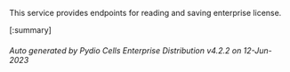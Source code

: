 






This service provides endpoints for reading and saving enterprise license.

[:summary]

###### Auto generated by Pydio Cells Enterprise Distribution v4.2.2 on 12-Jun-2023
